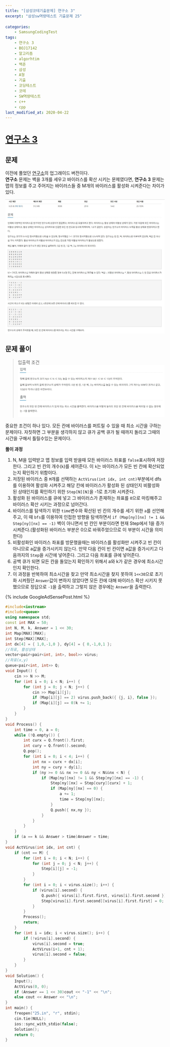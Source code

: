 ```yaml
---
title: "[삼성코테기출문제] 연구소 3"
excerpt: "삼성sw역량테스트 기출문제 25"

categories:
    - SamsungCodingTest
tags:
    - 연구소 3
    - BOJ17142
    - 알고리즘
    - algorhtim
    - 백준
    - 삼성
    - A형
    - 기출
    - 코딩테스트
    - 코테
    - SW역량테스트
    - c++
    - cpp  
last_modified_at: 2020-04-22  
---  
```

# [연구소 3](https://www.acmicpc.net/problem/17142)  
  
## 문제  
이전에 풀었던 [연구소](https://www.acmicpc.net/problem/14502)의 업그래이드 버전이다.  
__연구소__ 문제는 벽을 3개를 세우고 바이러스를 확산 시키는 문제였다면, __연구소 3__ 문제는 맵의 정보를 주고 주어지는 바이러스들 중 M개의 바이러스를 활성화 시켜준다는 차이가 있다.  
  
[![문제](/assets/BOJ-samsung/2019-10-19-SamsungEX25-img01.jpg)](/assets/BOJ-samsung/2019-10-19-SamsungEX25-img01.jpg)  
  
## 문제 풀이  
>입출력 조건  
[![입력](/assets/BOJ-samsung/2019-10-19-SamsungEX25-img02.jpg)](/assets/BOJ-samsung/2019-10-19-SamsungEX25-img02.jpg)  

중요한 조건이 하나 있다. 모든 칸에 바이러스를 퍼트릴 수 있을 때 최소 시간을 구하는 문제이다. 자칫하면 그 부분을 생각하지 않고 큐가 공백 큐가 될 때까지 돌리고 그때의 시간을 구해서 틀릴수있는 문제이다.
  
__풀이 과정__  
1. N, M을 입력받고 맵 정보를 입력 받을때 모든 바이러스 좌표를 `false`표시하여 저장한다. 그리고 빈 칸의 개수(`k`)를 세어준다. 이 `k`는 바이러스가 모든 빈 칸에 확산되었는지 확인하기 위함이다.  
2. 저장된 바이러스 중 `M`개를 선택하는 `ActVirus(int idx, int cnt)`부분에서 dfs를 이용하여 활성화 시켜주고 해당 칸에 바이러스가 활성화 된 상태인지 비활성화 된 상태인지를 확인하기 위한 `Step[N][N]`을 -1로 초기화 시켜준다.  
3. 활성화 된 바이러스를 큐에 넣고 그 바이러스가 존재하는 좌표를 `0`으로 마킹해주고 바이러스 확산 시키는 과정으로 넘어간다.  
4. 바이러스를 탐색하기 위한 `time`변수와 확산된 빈 칸의 개수를 세기 위한 `a`를 선언해주고, 이 때 `bfs`를 이용하여 인접한 방향을 탐색하면서 `if (Map[ny][nx] != 1 && Step[ny][nx] == -1)` 벽이 아니면서 빈 칸인 부분이라면 현재 Step에서 1을 증가시켜준다.(활성화된 바이러스 부분은 0으로 바꿔주었으므로 이 부분이 시간을 의미한다)  
5. 비활성화인 바이러스 좌표를 방문했을때는 바이러스를 활성화만 시켜주고 빈 칸이 아니므로 a값을 증가시키지 않는다. 만약 다음 칸이 빈 칸이면 a값을 증가시키고 다음까지의 `Step`을 시간에 넣어준다. 그리고 다음 좌표를 큐에 넣어준다.  
6. 공백 큐가 되면 모든 칸을 돌았는지 확인하기 위해서 a와 k가 같은 경우에 최소시간인지 확인한다.  
7. 이 과정을 반복하여 최소시간을 찾고 만약 최소시간을 찾지 못하여 `1<<30`으로 초기화 시켜줬던 `Answer`값이 변하지 않았다면 모든 칸에 대해 바이러스 확산 시키지 못했으므로 정답으로 `-1`을 출력하고 그렇지 않은 경우에는 `Answer`을 출력한다.  
  
{% include GoogleAdSensePost.html %}  

```cpp
#include<iostream>
#include<queue>
using namespace std;
const int MAX = 50;
int N, M, k, Answer = 1 << 30;
int Map[MAX][MAX];
int Step[MAX][MAX];
int dx[4] = { 1,0,-1,0 }, dy[4] = { 0,-1,0,1 };
//좌표, 활성상태
vector<pair<pair<int, int>, bool>> virus;
//좌표(x,y)
queue<pair<int, int>> Q;
void Input() {
	cin >> N >> M;
	for (int i = 0; i < N; i++) {
		for (int j = 0; j < N; j++) {
			cin >> Map[i][j];
			if (Map[i][j] == 2) virus.push_back({ {j, i}, false });
			if (Map[i][j] == 0)k += 1;
		}
	}
}
void Process() {
	int time = 0, a = 0;
	while (!Q.empty()) {
		int curx = Q.front().first;
		int cury = Q.front().second;
		Q.pop();
		for (int i = 0; i < 4; i++) {
			int nx = curx + dx[i];
			int ny = cury + dy[i];
			if (ny >= 0 && nx >= 0 && ny < N&&nx < N) {
				if (Map[ny][nx] != 1 && Step[ny][nx] == -1) {
					Step[ny][nx] = Step[cury][curx] + 1;
					if (Map[ny][nx] == 0) {
						a += 1;
						time = Step[ny][nx];
					}
					Q.push({ nx,ny });
				}
			}
		}
	}
	if (a == k && Answer > time)Answer = time;
}
void ActVirus(int idx, int cnt) {
	if (cnt == M) {
		for (int i = 0; i < N; i++) {
			for (int j = 0; j < N; j++) {
				Step[i][j] = -1;
			}
		}
		for (int i = 0; i < virus.size(); i++) {
			if (virus[i].second) {
				Q.push({ virus[i].first.first, virus[i].first.second });
				Step[virus[i].first.second][virus[i].first.first] = 0;
			}
		}
		Process();
		return;
	}
	for (int i = idx; i < virus.size(); i++) {
		if (!virus[i].second) {
			virus[i].second = true;
			ActVirus(i+1, cnt + 1);
			virus[i].second = false;
		}
	}
}
void Solution() {
	Input();
	ActVirus(0, 0);
	if (Answer == 1 << 30)cout << "-1" << "\n";
	else cout << Answer << "\n";
}
int main() {
	freopen("25.in", "r", stdin);
	cin.tie(NULL);
	ios::sync_with_stdio(false);
	Solution();
	return 0;
}
```